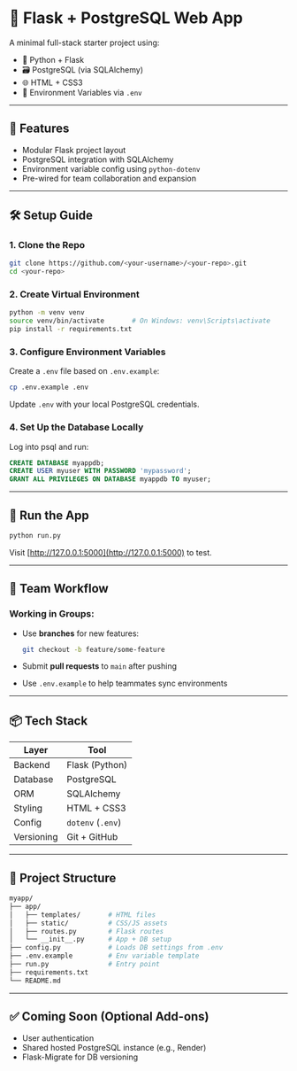 # 🐍 Flask + PostgreSQL Web App

A minimal full-stack starter project using:

- 🧠 Python + Flask
- 🗃️ PostgreSQL (via SQLAlchemy)
- 🌐 HTML + CSS3
- 🔑 Environment Variables via `.env`

---

## 🚀 Features

- Modular Flask project layout
- PostgreSQL integration with SQLAlchemy
- Environment variable config using `python-dotenv`
- Pre-wired for team collaboration and expansion

---

## 🛠️ Setup Guide

### 1. Clone the Repo

```bash
git clone https://github.com/<your-username>/<your-repo>.git
cd <your-repo>
```

### 2. Create Virtual Environment

```bash
python -m venv venv
source venv/bin/activate       # On Windows: venv\Scripts\activate
pip install -r requirements.txt
```

### 3. Configure Environment Variables

Create a `.env` file based on `.env.example`:

```bash
cp .env.example .env
```

Update `.env` with your local PostgreSQL credentials.

### 4. Set Up the Database Locally

Log into psql and run:

```sql
CREATE DATABASE myappdb;
CREATE USER myuser WITH PASSWORD 'mypassword';
GRANT ALL PRIVILEGES ON DATABASE myappdb TO myuser;
```

---

## 🧪 Run the App

```bash
python run.py
```

Visit [http://127.0.0.1:5000](http://127.0.0.1:5000) to test.

---

## 👥 Team Workflow

### Working in Groups:

- Use **branches** for new features:
  ```bash
  git checkout -b feature/some-feature
  ```

- Submit **pull requests** to `main` after pushing
- Use `.env.example` to help teammates sync environments

---

## 📦 Tech Stack

| Layer     | Tool                |
|-----------|---------------------|
| Backend   | Flask (Python)      |
| Database  | PostgreSQL          |
| ORM       | SQLAlchemy          |
| Styling   | HTML + CSS3         |
| Config    | `dotenv` (`.env`)   |
| Versioning| Git + GitHub        |

---

## 📂 Project Structure

```bash
myapp/
├── app/
│   ├── templates/       # HTML files
│   ├── static/          # CSS/JS assets
│   ├── routes.py        # Flask routes
│   └── __init__.py      # App + DB setup
├── config.py            # Loads DB settings from .env
├── .env.example         # Env variable template
├── run.py               # Entry point
├── requirements.txt
└── README.md
```

---

## ✅ Coming Soon (Optional Add-ons)

- User authentication
- Shared hosted PostgreSQL instance (e.g., Render)
- Flask-Migrate for DB versioning
